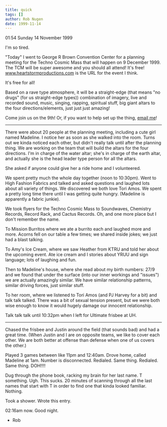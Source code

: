 ```yaml
---
title: quick
tags: []
author: Rob Nugen
date: 1999-11-14
---
```


01:54 Sunday 14 November 1999

I'm so tired.

"Today" I went to George R Brown Convention Center for a planning
meeting for the Techno Cosmic Mass that will happen on 9 December
1999.  The TCM will be super awesome and you should all attend!  It's
free!  <a
href="https://www.heartstormproductions.com">www.heartstormproductions.com</a>
is the URL for the event I think.

It's free for all!

Based on a rave type atmosphere, it will be a straight-edge (that
means "no drugs" (for us straight-edge types)) combination of imagery,
live and recorded sound, music, singing, rapping, spiritual stuff, big
giant altars to the four directions/elements, just just just amazing!

Come join us on the 9th!  Or, if you want to help set up the thing, 
<a href="mailto:thunderrabbitATcheerfulDOTcom">email me</a>!

- - - - -

There were about 20 people at the planning meeting, including a cute
girl named Madeline.  I notice her as soon as she walked into the
room.  Turns out we kinda noticed each other, but didn't really talk
until after the planning thing.  We are working on the team that will
build the altars for the four directions.  I'm in charge of the water
altar; she's in charge of the earth altar, and actually she is the
head leader type person for all the altars.

She asked if anyone could give her a ride home and I volunteered.

We spent pretty much the whole day together (noon to 10:30pm).  Went
to High Fashion Fabrics and talked and asked questions and laughed
lots about all variety of things.  We discovered we both love Tori
Amos.  We spent a pretty long time there until I was getting quite
hungry.  (Madeline is apparently a fabric junkie).

We took flyers for the Techno Cosmic Mass to Soundwaves, Chemistry
Records, Record Rack, and Cactus Records.  Oh, and one more place but
I don't remember the name.

To Mission Burritos where we ate a burrito each and laughed more and
more.  Acorns fell on our table a few times; we shared inside jokes;
we just had a blast talking.

To Amy's Ice Cream, where we saw Heather from KTRU and told her about
the upcoming event.  Ate ice cream and I stories about YRUU and sign
language; lots of laughing and fun.

Then to Madeline's house, where she read about my birth numbers: 27/9
and we found that under the surface (into our inner workings and
"issues") we are actually amazingly similar.  We have similar
relationship patterns, similar driving forces, just similar stuff.

To her room, where we listened to Tori Amos (and PJ Harvey for a bit)
and talk talk talked.  There was a bit of sexual tension present, but
we were both wise enough to know it would hugely damage our innocent
relationship.

Talk talk talk until 10:32pm when I left for Ultimate frisbee at UH.

- - - - -

Chased the frisbee and Justin around the field (that sounds bad) and
had a great time.  (When Justin and I are on opposite teams, we like
to cover each other.  We are both better at offense than defense when
one of us covers the other.)

Played 3 games between like 11pm and 12:40am.  Drove home, called
Madeline at 1am.  Number is disconnected.  Redialed.  Same thing.
Redialed.  Same thing.  DOH!!!!

Dug through the phone book, racking my brain for her last name.  T
something.  Ugh.  This sucks.  20 minutes of scanning through all the
last names that start with T in order to find one that kinda looked
familiar.  Nothing.

Took a shower.  Wrote this entry.

02:16am now.   Good night.

- Rob
